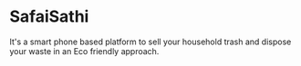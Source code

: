 # SafaiSathi
It's a smart phone based platform to sell your household trash and dispose your waste in an Eco friendly approach.
